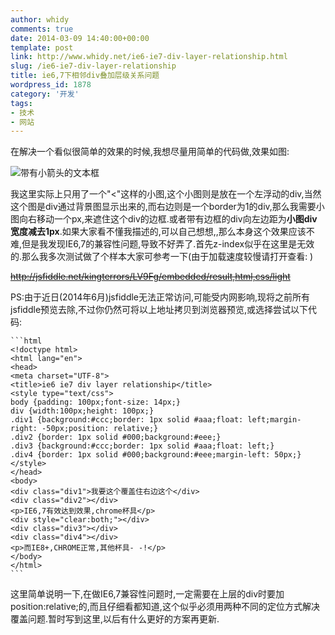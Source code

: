 ```yaml
---
author: whidy
comments: true
date: 2014-03-09 14:40:00+00:00
template: post
link: http://www.whidy.net/ie6-ie7-div-layer-relationship.html
slug: /ie6-ie7-div-layer-relationship
title: ie6,7下相邻div叠加层级关系问题
wordpress_id: 1878
category: '开发'
tags:
- 技术
- 网站
---
```


在解决一个看似很简单的效果的时候,我想尽量用简单的代码做,效果如图:




![带有小箭头的文本框](http://www.whidy.net/wp-content/uploads/2014/03/arrowBorder.jpg)




我这里实际上只用了一个"<"这样的小图,这个小图则是放在一个左浮动的div,当然这个图是div通过背景图显示出来的,而右边则是一个border为1的div,那么我需要小图向右移动一个px,来遮住这个div的边框.或者带有边框的div向左边距为**小图div宽度减去1px**.如果大家看不懂我描述的,可以自己想想,,那么本身这个效果应该不难,但是我发现IE6,7的兼容性问题,导致不好弄了.首先z-index似乎在这里是无效的.那么我多次测试做了个样本大家可参考一下(由于加载速度较慢请打开查看: )




<!-- more -->




<del>http://jsfiddle.net/kingterrors/LV9Fg/embedded/result,html,css/light</del>




PS:由于近日(2014年6月)jsfiddle无法正常访问,可能受内网影响,现将之前所有jsfiddle预览去除,不过你仍然可将以上地址拷贝到浏览器预览,或选择尝试以下代码:



    
    ```html
    <!doctype html>
    <html lang="en">
    <head>
    <meta charset="UTF-8">
    <title>ie6 ie7 div layer relationship</title>
    <style type="text/css">
    body {padding: 100px;font-size: 14px;}
    div {width:100px;height: 100px;}
    .div1 {background:#ccc;border: 1px solid #aaa;float: left;margin-right: -50px;position: relative;}
    .div2 {border: 1px solid #000;background:#eee;}
    .div3 {background:#ccc;border: 1px solid #aaa;float: left;}
    .div4 {border: 1px solid #000;background:#eee;margin-left: 50px;}
    </style>
    </head>
    <body>
    <div class="div1">我要这个覆盖住右边这个</div>
    <div class="div2"></div>
    <p>IE6,7有效达到效果,chrome杯具</p>
    <div style="clear:both;"></div>
    <div class="div3"></div>
    <div class="div4"></div>
    <p>而IE8+,CHROME正常,其他杯具- -!</p>
    </body>
    </html>
    ```




这里简单说明一下,在做IE6,7兼容性问题时,一定需要在上层的div时要加position:relative;的,而且仔细看都知道,这个似乎必须用两种不同的定位方式解决覆盖问题.暂时写到这里,以后有什么更好的方案再更新.



